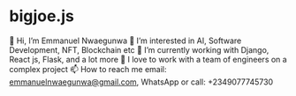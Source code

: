 # bigjoe.js

👋 Hi, I’m Emmanuel Nwaegunwa
👀 I’m interested in AI, Software Development, NFT, Blockchain etc
🌱 I’m currently working with Django, React js, Flask, and a lot more
💞️ I love to work with a team of engineers on a complex project
📫 How to reach me email: emmanuelnwaegunwa@gmail.com, WhatsApp or call: +2349077745730
